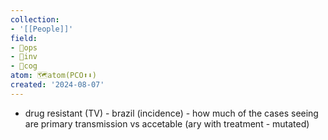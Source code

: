 ```yaml
---
collection:
- '[[People]]'
field:
- 🐙ops
- 🐢inv
- 👾cog
atom: 🗺️atom(PCO⬆️⬇️)
created: '2024-08-07'
---
```


- drug resistant (TV) - brazil (incidence) - how much of the cases seeing are primary transmission vs accetable (ary with treatment - mutated)
